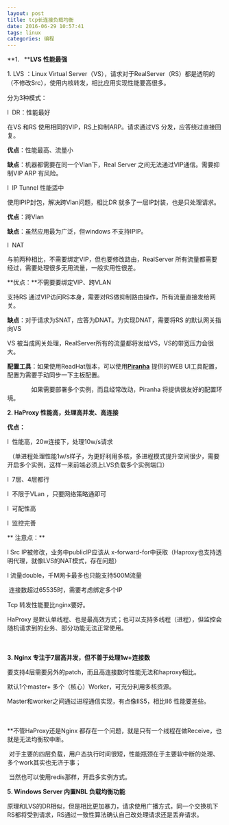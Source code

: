 ```yaml
---
layout: post
title: tcp长连接负载均衡
date: 2016-06-29 10:57:41
tags: linux
categories: 编程
---
```


**1.   ****LVS** **性能最强**

<span style="line-height: 1.5;">1\. LVS ：Linux Virtual Server（VS），请求对于RealServer（RS）都是透明的（不修改Src），使用内核转发，相比应用实现性能要高很多。</span>

分为3种模式：

l  DR：性能最好

在VS 和RS 使用相同的VIP，RS上抑制ARP。请求通过VS 分发，应答绕过直接回复。

**优点**：性能最高、流量小

**缺点**：机器都需要在同一个Vlan下，Real Server 之间无法通过VIP通信。需要抑制VIP ARP 有风险。

l  IP Tunnel 性能适中

使用IPIP封包，解决跨Vlan问题，相比DR 就多了一层IP封装，也是只处理请求。

**优点**：跨Vlan

**缺点**：虽然应用最为广泛，但windows 不支持IPIP。

l  NAT

与前两种相比，不需要绑定VIP，但也要修改路由，RealServer 所有流量都需要经过，需要处理很多无用流量，一般实用性很差。

**优点：**不需要要绑定VIP、跨VLAN

支持RS 通过VIP访问RS本身，需要对RS做抑制路由操作，所有流量直接发给网关。

**缺点**：对于请求为SNAT，应答为DNAT。为实现DNAT，需要将RS 的默认网关指向VS

VS 被当成网关处理，RealServer所有的流量都将发给VS，VS的带宽压力会很大。

**配置工具**：如果使用ReadHat版本，可以使用[**Piranha**](http://www.linuxvirtualserver.org/docs/ha/piranha.html) 提供的WEB UI工具配置，配置为需要手动同步一下主板配置。

　　　　如果需要部署多个实例，而且经常改动，Piranha 将提供很友好的配置环境。

**2\. HaProxy 性能高，处理高并发、高连接**

**优点：**

l  性能高，20w连接下，处理10w/s请求

 （单进程处理性能1w/s样子，为更好利用多核，多进程模式提升空间很少，需要开启多个实例，这样一来前端必须上LVS负载多个实例端口）

l  7层、4层都行

l  不限于VLan ，只要网络策略通即可

l  可配性高

l  监控完善

** 注意点：**

l Src IP被修改，业务中publicIP应该从 x-forward-for中获取（Haproxy也支持透明代理，就像LVS的NAT模式，存在问题）

l 流量double，千M网卡最多也只能支持500M流量

<span style="line-height: 1.5;"> 连接数超过65535时，需要考虑绑定多个IP</span>

Tcp 转发性能要比nginx要好。

HaProxy 是默认单线程、也是最高效方式；也可以支持多线程（进程），但监控会随机请求到的业务、部分功能无法正常使用。

<span style="line-height: 1.5;"> </span>

**3\. Nginx 专注于7层高并发，但不善于处理1w+连接数**

要支持4层需要另外的patch，而且高连接数时性能无法和haproxy相比。

默认1个master+ 多个（核心）Worker，可充分利用多核资源。

Master和worker之间通过进程通信实现，有点像IIS5，相比II6 性能要差些。

<span style="line-height: 1.5;"> </span>

**不管HaProxy还是Nginx 都存在一个问题，就是只有一个线程在做Receive，也就是无法均衡软中断。

 对于主要的四层负载，用户态执行时间很短，性能瓶颈在于主要软中断的处理、多个work其实也无济于事；

 当然也可以使用redis那样，开启多实例方式。

**5\. Windows Server 内置NBL 负载均衡功能**

原理和LVS的DR相似，但是相比更加暴力，请求使用广播方式，同一个交换机下RS都将受到请求，RS通过一致性算法确认自己改处理请求还是丢弃请求。

